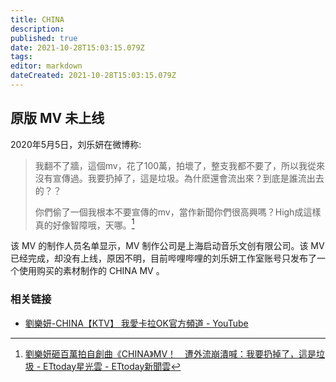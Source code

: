 ```yaml
---
title: CHINA
description: 
published: true
date: 2021-10-28T15:03:15.079Z
tags: 
editor: markdown
dateCreated: 2021-10-28T15:03:15.079Z
---
```


## 原版 MV 未上线

2020年5月5日，刘乐妍在微博称:

> 我翻不了牆，這個mv，花了100萬，拍壞了，整支我都不要了，所以我從來沒有宣傳過。我要扔掉了，這是垃圾。為什麽還會流出來？到底是誰流出去的？？
>
> 你們偷了一個我根本不要宣傳的mv，當作新聞你們很高興嗎？High成這樣真的好像智障哦，天哪。[^170]

[^170]: [劉樂妍砸百萬拍自創曲《CHINA》MV！　遭外流崩潰喊：我要扔掉了，這是垃圾 - ETtoday星光雲 - ETtoday新聞雲](https://web.archive.org/web/20200528075951/https://star.ettoday.net/news/1708372)

该 MV 的制作人员名单显示，MV 制作公司是上海启动音乐文创有限公司。该 MV 已经完成，却没有上线，原因不明，目前哔哩哔哩的刘乐妍工作室账号只发布了一个使用购买的素材制作的 CHINA MV 。

### 相关链接

+ [劉樂妍-CHINA【KTV】 我愛卡拉OK官方頻道 - YouTube](https://web.archive.org/web/20200507102524/https://www.youtube.com/watch?v=71yJNDh6f10)
